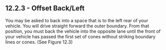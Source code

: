 ## 12.2.3 - Offset Back/Left
You may be asked to back into a space that is to the left rear of your vehicle. You will drive straight forward the outer boundary. From that position, you must back the vehicle into the opposite lane until the front of your vehicle has passed the first set of cones without striking boundary lines or cones. (See Figure 12.3)